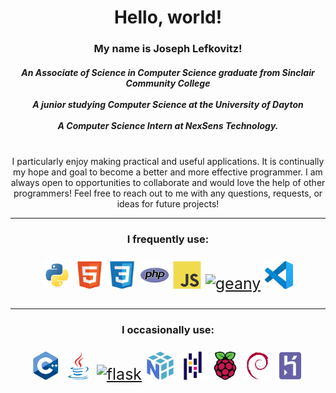 <h1 align="center">Hello, world!</h1>

<h3 align="center">My name is Joseph Lefkovitz!<br></h5>
<h5 align="center">
  An Associate of Science in Computer Science graduate from Sinclair Community College
  <br><br>
  A junior studying Computer Science at the University of Dayton
  <br><br>
  A Computer Science Intern at NexSens Technology.
</h5>
<p align="center">
  <br>I particularly enjoy making practical and useful applications. It is continually my hope and goal to become a better and more effective programmer. I am always open to opportunities to collaborate and would love the help of other programmers! Feel free to reach out to me with any questions, requests, or ideas for future projects!
  <br>
</p>


<hr>
<h3 align="center">I frequently use:</h3>
<p align="center" style="font-size:25px;">
  <a href=https://www.python.org/ target="_blank"><img src=https://github.com/devicons/devicon/blob/master/icons/python/python-original.svg alt="python" title="Python" width="45" height="45"/></a>
  <a href=https://html5.org/ target="_blank"><img src=https://github.com/devicons/devicon/blob/master/icons/html5/html5-original.svg alt="html5" title="HTML5" width="45" height="45"/></a>
  <a href=https://css3.com/ target="_blank"><img src=https://github.com/devicons/devicon/blob/master/icons/css3/css3-original.svg alt="css3" title="CSS3" width="45" height="45"/></a>
  <a href=https://www.php.net// target="_blank"><img src=https://github.com/devicons/devicon/blob/master/icons/php/php-original.svg alt="PHP" title="PHP" width="45" height="45"/></a>
  <a href=https://javascript.com/ target="_blank"><img src=https://raw.githubusercontent.com/devicons/devicon/master/icons/javascript/javascript-original.svg alt="javascript" title="JavaScript" width="45" height="45"/></a>
  <a href=https://geany.org/ target="_blank"><img src=https://geany.org/static/img/geany.svg alt="geany" title="Geany" width="45" height="45"/></a>
  <a href=https://visualstudio.microsoft.com/ target="_blank"><img src=https://github.com/devicons/devicon/blob/master/icons/vscode/vscode-original.svg alt="vscode" title="Visual Studio Code" width="45" height="45"/></a>
</p>

<hr>
<h3 align="center">I occasionally use:</h3>
<p align="center" style="font-size:25px;">
  <a href=https://cplusplus.com/ target="_blank"><img src=https://github.com/devicons/devicon/blob/master/icons/cplusplus/cplusplus-original.svg alt="cplusplus" title="C++" width="45" height="45"/></a>
  <a href=https://java.org/ target="_blank"><img src=https://github.com/devicons/devicon/blob/master/icons/java/java-original.svg alt="java" title="Java" width="45" height="45"/></a>
  <a href=https://flask.palletsprojects.com/ target="_blank"><img src=https://github.com/pallets/flask/blob/main/docs/_static/shortcut-icon.png alt="flask" title="Flask Web Framework" width="45" height="45"/></a>
  <a href=https://numpy.org/ target="_blank"><img src=https://github.com/devicons/devicon/blob/master/icons/numpy/numpy-original.svg alt="numpy" title="Numpy" width="45" height="45"/></a>
  <a href=https://pandas.pydata.org/ target="_blank"><img src=https://github.com/devicons/devicon/blob/master/icons/pandas/pandas-original.svg alt="pandas" title="Pandas" width="45" height="45"/></a>
  <a href=https://www.raspberrypi.org/ target="_blank"><img src=https://github.com/devicons/devicon/blob/master/icons/raspberrypi/raspberrypi-original.svg alt="raspberry pi" title="Raspberry Pi" width="45" height="45"/></a>
  <a href=https://www.debian.org/ target="_blank"><img src=https://github.com/devicons/devicon/blob/master/icons/debian/debian-plain.svg alt="debian" title="Debian" width="45" height="45"/></a>
  <a href=https://www.heroku.com/ target="_blank"><img src=https://github.com/devicons/devicon/blob/master/icons/heroku/heroku-plain.svg alt=heroku title=Heroku width="45" height="45"/></a>
</p>
